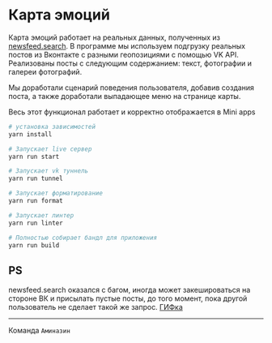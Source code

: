 # Карта эмоций

Карта эмоций работает на реальных данных, полученных из
[newsfeed.search](https://vk.com/dev/newsfeed.search).
В программе мы используем подгрузку реальных постов из Вконтакте с разными геопозициями с помощью VK API. Реализованы посты с следующим содержанием: текст, фотографии и галереи фотографий.

Мы доработали сценарий поведения пользователя, добавив создания поста, а также доработали выпадающее меню на странице карты.

Весь этот функционал работает и корректно отображается в Mini apps

```sh
# установка зависимостей
yarn install

# Запускает live сервер
yarn run start

# Запускает vk туннель
yarn run tunnel

# Запускает форматирование
yarn run format

# Запускает линтер
yarn run linter

# Полностью собирает бандл для приложения
yarn run build
```

## PS

newsfeed.search оказался с багом, иногда может закешироваться
на стороне ВК и присылать пустые посты, до того момент, пока
другой пользователь не сделает такой же запрос.
[ГИФка](https://vk.com/doc117253521_568151978?hash=13b7155d4817b7e9e4&dl=40d9855c935dfa4257)

---

Команда `Аминазин`
